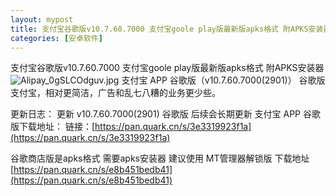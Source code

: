```yaml
---
layout: mypost
title: 支付宝谷歌版v10.7.60.7000 支付宝goole play版最新版apks格式 附APKS安装器
categories: [安卓软件]
---
```


支付宝谷歌版v10.7.60.7000 支付宝goole play版最新版apks格式 附APKS安装器                             
![Alipay_0gSLCOdguv.jpg](https://free.picui.cn/free/2025/08/15/689ee45b66f9e.jpg)
支付宝 APP 谷歌版（v10.7.60.7000(2901)）
谷歌版支付宝，相对更简洁，广告和乱七八糟的业务更少些。

更新日志：
更新 v10.7.60.7000(2901) 谷歌版
后续会长期更新
支付宝 APP 谷歌版下载地址：
链接：[https://pan.quark.cn/s/3e3319923f1a](https://pan.quark.cn/s/3e3319923f1a)


谷歌商店版是apks格式 需要apks安装器 建议使用 MT管理器解锁版
下载地址
[https://pan.quark.cn/s/e8b451bedb41](https://pan.quark.cn/s/e8b451bedb41)
